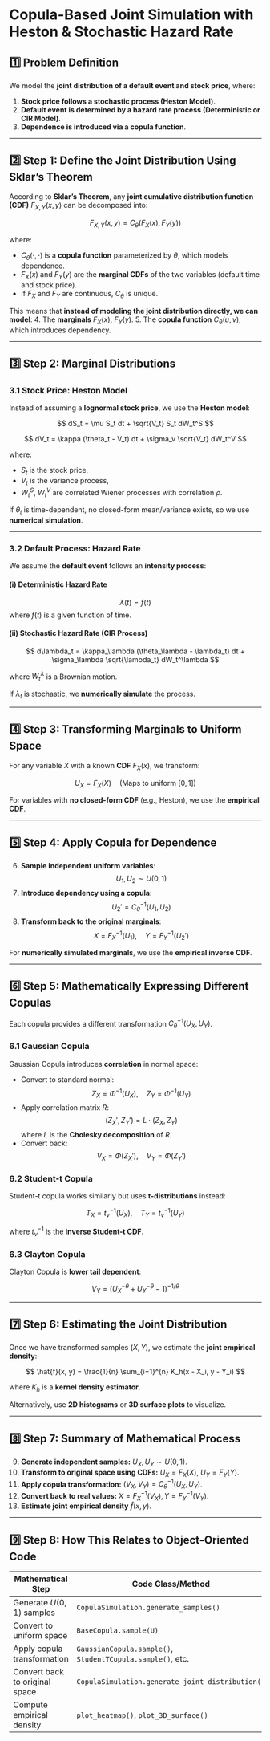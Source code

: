 # **Copula-Based Joint Simulation with Heston & Stochastic Hazard Rate**

## **1️⃣ Problem Definition**
We model the **joint distribution of a default event and stock price**, where:
1. **Stock price follows a stochastic process (Heston Model)**.
2. **Default event is determined by a hazard rate process (Deterministic or CIR Model)**.
3. **Dependence is introduced via a copula function**.

---

## **2️⃣ Step 1: Define the Joint Distribution Using Sklar’s Theorem**
According to **Sklar’s Theorem**, any **joint cumulative distribution function (CDF)** $F_{X,Y}(x, y)$ can be decomposed into:

$$
F_{X,Y}(x, y) = C_{\theta} \left( F_X(x), F_Y(y) \right)
$$

where:
- $C_{\theta}(\cdot, \cdot)$ is a **copula function** parameterized by $\theta$, which models dependence.
- $F_X(x)$ and $F_Y(y)$ are the **marginal CDFs** of the two variables (default time and stock price).
- If $F_X$ and $F_Y$ are continuous, $C_{\theta}$ is unique.

This means that **instead of modeling the joint distribution directly, we can model**:
4. The **marginals** $F_X(x)$, $F_Y(y)$.
5. The **copula function** $C_{\theta}(u, v)$, which introduces dependency.

---

## **3️⃣ Step 2: Marginal Distributions**

### **3.1 Stock Price: Heston Model**
Instead of assuming a **lognormal stock price**, we use the **Heston model**:

$$
dS_t = \mu S_t dt + \sqrt{V_t} S_t dW_t^S
$$

$$
dV_t = \kappa (\theta_t - V_t) dt + \sigma_v \sqrt{V_t} dW_t^V
$$

where:
- $S_t$ is the stock price,
- $V_t$ is the variance process,
- $W_t^S$, $W_t^V$ are correlated Wiener processes with correlation $\rho$.

If $\theta_t$ is time-dependent, no closed-form mean/variance exists, so we use **numerical simulation**.

---

### **3.2 Default Process: Hazard Rate**
We assume the **default event** follows an **intensity process**:

#### **(i) Deterministic Hazard Rate**
$$
\lambda(t) = f(t)
$$
where $f(t)$ is a given function of time.

#### **(ii) Stochastic Hazard Rate (CIR Process)**
$$
d\lambda_t = \kappa_\lambda (\theta_\lambda - \lambda_t) dt + \sigma_\lambda \sqrt{\lambda_t} dW_t^\lambda
$$

where $W_t^\lambda$ is a Brownian motion.

If $\lambda_t$ is stochastic, we **numerically simulate** the process.

---

## **4️⃣ Step 3: Transforming Marginals to Uniform Space**
For any variable $X$ with a known **CDF** $F_X(x)$, we transform:

$$
U_X = F_X(X) \quad \text{(Maps to uniform } [0,1] \text{)}
$$

For variables with **no closed-form CDF** (e.g., Heston), we use the **empirical CDF**.

---

## **5️⃣ Step 4: Apply Copula for Dependence**
6. **Sample independent uniform variables**:
   $$
   U_1, U_2 \sim U(0,1)
   $$
7. **Introduce dependency using a copula**:
   $$
   U_2' = C_{\theta}^{-1}(U_1, U_2)
   $$
8. **Transform back to the original marginals**:
   $$
   X = F_X^{-1}(U_1), \quad Y = F_Y^{-1}(U_2')
   $$

For **numerically simulated marginals**, we use the **empirical inverse CDF**.

---

## **6️⃣ Step 5: Mathematically Expressing Different Copulas**
Each copula provides a different transformation $C_{\theta}^{-1}(U_X, U_Y)$.

### **6.1 Gaussian Copula**
Gaussian Copula introduces **correlation** in normal space:

- Convert to standard normal:
  $$
  Z_X = \Phi^{-1}(U_X), \quad Z_Y = \Phi^{-1}(U_Y)
  $$
- Apply correlation matrix $R$:
  $$
  (Z_X', Z_Y') = L \cdot (Z_X, Z_Y)
  $$
  where $L$ is the **Cholesky decomposition** of $R$.
- Convert back:
  $$
  V_X = \Phi(Z_X'), \quad V_Y = \Phi(Z_Y')
  $$

### **6.2 Student-t Copula**
Student-t copula works similarly but uses **t-distributions** instead:

$$
T_X = t_{\nu}^{-1}(U_X), \quad T_Y = t_{\nu}^{-1}(U_Y)
$$

where $t_{\nu}^{-1}$ is the **inverse Student-t CDF**.

### **6.3 Clayton Copula**
Clayton Copula is **lower tail dependent**:

$$
V_Y = \left( U_X^{-\theta} + U_Y^{-\theta} - 1 \right)^{-1/\theta}
$$

---

## **7️⃣ Step 6: Estimating the Joint Distribution**
Once we have transformed samples $(X, Y)$, we estimate the **joint empirical density**:

$$
\hat{f}(x, y) = \frac{1}{n} \sum_{i=1}^{n} K_h(x - X_i, y - Y_i)
$$

where $K_h$ is a **kernel density estimator**.

Alternatively, use **2D histograms** or **3D surface plots** to visualize.

---

## **8️⃣ Step 7: Summary of Mathematical Process**
9. **Generate independent samples:** $U_X, U_Y \sim U(0,1)$.
10. **Transform to original space using CDFs:** $U_X = F_X(X)$, $U_Y = F_Y(Y)$.
11. **Apply copula transformation:** $(V_X, V_Y) = C_{\theta}^{-1}(U_X, U_Y)$.
12. **Convert back to real values:** $X = F_X^{-1}(V_X), Y = F_Y^{-1}(V_Y)$.
13. **Estimate joint empirical density** $\hat{f}(x,y)$.

---

## **9️⃣ Step 8: How This Relates to Object-Oriented Code**
| **Mathematical Step** | **Code Class/Method** |
|----------------------|----------------------|
| Generate $U(0,1)$ samples | `CopulaSimulation.generate_samples()` |
| Convert to uniform space | `BaseCopula.sample(U)` |
| Apply copula transformation | `GaussianCopula.sample()`, `StudentTCopula.sample()`, etc. |
| Convert back to original space | `CopulaSimulation.generate_joint_distribution()` |
| Compute empirical density | `plot_heatmap()`, `plot_3D_surface()` |
